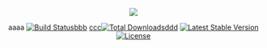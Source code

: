 <p align="center"><img src="https://laravel.com/assets/img/components/logo-laravel.svg"></p>

<p align="center">aaaa
<a href="https://travis-ci.org/laravel/framework"><img src="https://travis-ci.org/laravel/framework.svg" alt="Build Status">bbb</a>
<a href="https://packagist.org/packages/laravel/framework">ccc<img src="https://poser.pugx.org/laravel/framework/d/total.svg" alt="Total Downloads">ddd</a>
<a href="https://packagist.org/packages/laravel/framework"><img src="https://poser.pugx.org/laravel/framework/v/stable.svg" alt="Latest Stable Version"></a>
<a href="https://packagist.org/packages/laravel/framework"><img src="https://poser.pugx.org/laravel/framework/license.svg" alt="License"></a>
</p>
